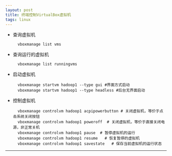 ```yaml
---
layout: post
title: 终端控制VirtualBox虚拟机
tags: linux
---
```





* 查询虚拟机

        vboxmanage list vms

* 查询运行的虚拟机
    
        vboxmanage list runningvms

* 启动虚拟机

        vboxmanage startvm hadoop1 --type gui #界面方式启动
        vboxmanage startvm hadoop1 --type headless #后台无界面启动

* 控制虚拟机

        vboxmanage controlvm hadoop1 acpipowerbutton # 关闭虚拟机，等价于点击系统关闭按钮
        vboxmanage controlvm hadoop1 poweroff  # 关闭虚拟机，等价于直接关闭电源，非正常关机
        vboxmanage controlvm hadoop1 pause  # 暂停虚拟机的运行
        vboxmanage controlvm hadoop1 resume   # 恢复暂停的虚拟机
        vboxmanage controlvm hadoop1 savestate   # 保存当前虚拟机的运行状态



----- 
